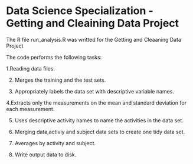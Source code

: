 # Data Science Specialization - Getting and Cleaining Data Project

The R file run_analysis.R was writted for the Getting and Cleaaning Data Project

The code performs the following tasks:

1.Reading data files.

2. Merges the training and the test sets.

3. Appropriately labels the data set with descriptive variable names. 

4.Extracts only the measurements on the mean and standard deviation for each measurement.

5. Uses descriptive activity names to name the activities in the data set.

6. Merging data,activiy and subject data sets to create one tidy data set.

7. Averages by activity and subject.

8. Write output data to disk.
